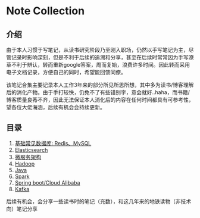 # Note Collection

## 介绍
由于本人习惯于写笔记，从读书研究阶段乃至刚入职场，仍然以手写笔记为主，尽管记录时影响深刻，但是不利于后续的追溯和分享，甚至在后续时常常因为手写潦草不利于辨认，转而重新google答案，周而复始，浪费许多时间。因此转而采用电子文档记录，方便自己的同时，希望能回馈同僚。

该笔记合集主要记录本人工作3年来的部分所见所思所想，其中多为读书/博客理解后的消化产物。由于手打较快，仍免不了有些错别字，意会就好..haha，而书籍/博客质量良莠不齐，因此无法保证本人消化后的内容在任何时间都具有可参考性，望各位大佬海涵，后续有机会会持续更新。



## 目录



1.  [基础常见数据库: Redis、MySQL](https://github.com/mxhe1996/noteCollection/blob/main/DataBase.md)
2.  [Elasticsearch](https://github.com/mxhe1996/noteCollection/blob/main/Elasticsearch.md)
3.  [微服务架构](https://github.com/mxhe1996/noteCollection/blob/main/%E5%BE%AE%E6%9C%8D%E5%8A%A1%E6%9E%B6%E6%9E%84.md)
4.  [Hadoop](https://github.com/mxhe1996/noteCollection/blob/main/Hadoop.md)
5.  [Java](https://github.com/mxhe1996/noteCollection/blob/main/Java.md)
6.  [Spark](https://github.com/mxhe1996/noteCollection/blob/main/Spark.md)
7.  [Spring boot/Cloud Alibaba](https://github.com/mxhe1996/noteCollection/blob/main/springBoot%E5%BC%BA%E5%8C%96.md)
8.  [Kafka](https://github.com/mxhe1996/noteCollection/blob/main/kafka.md)







后续有机会，会分享一些读书时的笔记（充数），和这几年来的地铁读物（非技术向）笔记分享
